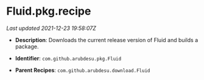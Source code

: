 # Fluid.pkg.recipe

_Last updated 2021-12-23 19:58:07Z_

- **Description**: Downloads the current release version of Fluid and builds a package.

- **Identifier**: `com.github.arubdesu.pkg.Fluid`

- **Parent Recipes**: `com.github.arubdesu.download.Fluid`